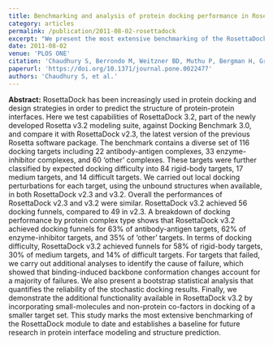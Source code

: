 ```yaml
---
title: Benchmarking and analysis of protein docking performance in Rosetta v3.2
category: articles
permalink: /publication/2011-08-02-rosettadock
excerpt: "We present the most extensive benchmarking of the RosettaDock module to date and test capabilities of RosettaDock 3.2 against Docking Benchmark 3.0."
date: 2011-08-02
venue: 'PLOS ONE'
citation: 'Chaudhury S, Berrondo M, Weitzner BD, Muthu P, Bergman H, Gray JJ (2011) “Benchmark- ing and analysis of protein docking performance in Rosetta v3.2,” <i>PLOS ONE</i> 6(8): e22477. DOI:10.1371/journal.pone.0022477'
paperurl: 'https://doi.org/10.1371/journal.pone.0022477'
authors: 'Chaudhury S, et al.'
---
```


**Abstract:** RosettaDock has been increasingly used in protein docking and design strategies in order to predict the structure of protein-protein interfaces. Here we test capabilities of RosettaDock 3.2, part of the newly developed Rosetta v3.2 modeling suite, against Docking Benchmark 3.0, and compare it with RosettaDock v2.3, the latest version of the previous Rosetta software package. The benchmark contains a diverse set of 116 docking targets including 22 antibody-antigen complexes, 33 enzyme-inhibitor complexes, and 60 ‘other’ complexes. These targets were further classified by expected docking difficulty into 84 rigid-body targets, 17 medium targets, and 14 difficult targets. We carried out local docking perturbations for each target, using the unbound structures when available, in both RosettaDock v2.3 and v3.2. Overall the performances of RosettaDock v2.3 and v3.2 were similar. RosettaDock v3.2 achieved 56 docking funnels, compared to 49 in v2.3. A breakdown of docking performance by protein complex type shows that RosettaDock v3.2 achieved docking funnels for 63% of antibody-antigen targets, 62% of enzyme-inhibitor targets, and 35% of ‘other’ targets. In terms of docking difficulty, RosettaDock v3.2 achieved funnels for 58% of rigid-body targets, 30% of medium targets, and 14% of difficult targets. For targets that failed, we carry out additional analyses to identify the cause of failure, which showed that binding-induced backbone conformation changes account for a majority of failures. We also present a bootstrap statistical analysis that quantifies the reliability of the stochastic docking results. Finally, we demonstrate the additional functionality available in RosettaDock v3.2 by incorporating small-molecules and non-protein co-factors in docking of a smaller target set. This study marks the most extensive benchmarking of the RosettaDock module to date and establishes a baseline for future research in protein interface modeling and structure prediction.
